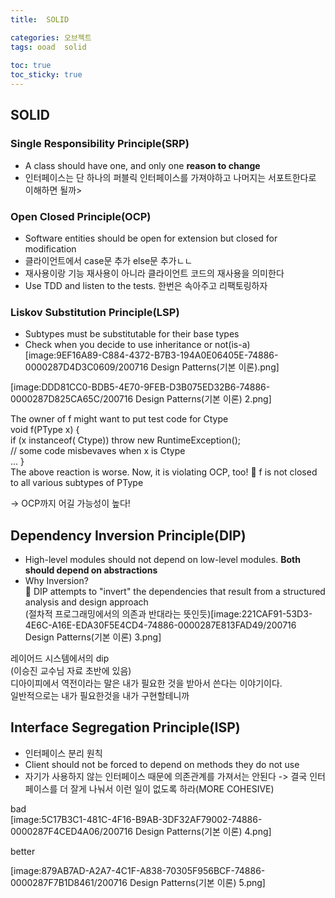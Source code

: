 ```yaml
---
title:  SOLID

categories: 오브젝트 
tags: ooad  solid
 
toc: true
toc_sticky: true
---
```


  
  
## SOLID  
### Single Responsibility Principle(SRP)  
- A class should have one, and only one **reason to change**  
- 인터페이스는 단 하나의 퍼블릭 인터페이스를 가져야하고 나머지는 서포트한다로 이해하면 될까>  
  
### Open Closed Principle(OCP)  
- Software entities should be open for extension but closed for modification  
- 클라이언트에서 case문 추가 else문 추가ㄴㄴ  
- 재사용이랑 기능 재사용이 아니라 클라이언트 코드의 재사용을 의미한다  
- Use TDD and listen to the tests. 한번은 속아주고 리팩토링하자  
  
### Liskov Substitution Principle(LSP)  
- Subtypes must be substitutable for their base types  
- Check when you decide to use inheritance or not(is-a)  
 [image:9EF16A89-C884-4372-B7B3-194A0E06405E-74886-0000287D4D3C0609/200716 Design Patterns(기본 이론).png]  
  
[image:DDD81CC0-BDB5-4E70-9FEB-D3B075ED32B6-74886-0000287D825CA65C/200716 Design Patterns(기본 이론) 2.png]  
  
The owner of f might want to put test code for Ctype  
    void f(PType x) {  
    if (x instanceof( Ctype)) throw new RuntimeException();  
    // some code misbevaves when x is Ctype  
... }  
 The above reaction is worse. Now, it is violating OCP, too!  f is not closed to all various subtypes of PType  
  
-> OCP까지 어길 가능성이 높다!  
  
  
## Dependency Inversion Principle(DIP)  
- High-level modules should not depend on low-level modules. **Both should depend on abstractions**  
- Why Inversion?  
 DIP attempts to "invert" the dependencies that result from a structured analysis and design approach  
(절차적 프로그래밍에서의 의존과 반대라는 뜻인듯)[image:221CAF91-53D3-4E6C-A16E-EDA30F5E4CD4-74886-0000287E813FAD49/200716 Design Patterns(기본 이론) 3.png]  
  
레이어드 시스템에서의 dip  
(이승진 교수님 자료 초반에 있음)  
디아이피에서 역전이라는 말은 내가 필요한 것을 받아서 쓴다는 이야기이다.  
일반적으로는 내가 필요한것을 내가 구현할테니까  
  
  
  
## Interface Segregation Principle(ISP)  
- 인터페이스 분리 원칙  
- Client should not be forced to depend on methods they do not use  
- 자기가 사용하지 않는 인터페이스 때문에 의존관계를 가져서는 안된다 -> 결국 인터페이스를 더 잘게 나눠서 이런 일이 없도록 하라(MORE COHESIVE)  
  
  
bad  
[image:5C17B3C1-481C-4F16-B9AB-3DF32AF79002-74886-0000287F4CED4A06/200716 Design Patterns(기본 이론) 4.png]  
  
better  
  
[image:879AB7AD-A2A7-4C1F-A838-70305F956BCF-74886-0000287F7B1D8461/200716 Design Patterns(기본 이론) 5.png]  
  
  
  
  
  
  

